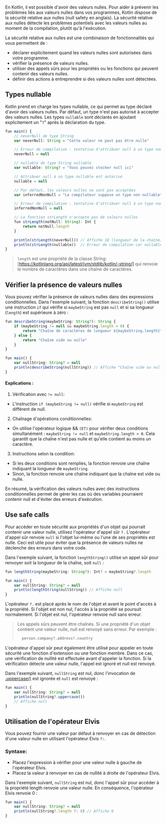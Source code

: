 En Kotlin, il est possible d'avoir des valeurs nulles. Pour aider à prévenir les problèmes liés aux valeurs nulles dans vos programmes, Kotlin dispose de la sécurité relative aux nulles (null safety en anglais). La sécurité relative aux nulles détecte les problèmes potentiels avec les valeurs nulles au moment de la compilation, plutôt qu'à l'exécution.

La sécurité relative aux nulles est une combinaison de fonctionnalités qui vous permettent de :
* déclarer explicitement quand les valeurs nulles sont autorisées dans votre programme.
* vérifier la présence de valeurs nulles.
* utiliser des appels sûrs pour les propriétés ou les fonctions qui peuvent contenir des valeurs nulles.
* définir des actions à entreprendre si des valeurs nulles sont détectées.

## Types nullable

Kotlin prend en charge les types nullable, ce qui permet au type déclaré d'avoir des valeurs nulles. Par défaut, un type n'est pas autorisé à accepter des valeurs nulles. Les types `nullable` sont déclarés en ajoutant explicitement un "`?`" après la déclaration du type.

```ts [kotlin]
fun main() {
    // neverNull de type String
    var neverNull: String = "Cette valeur ne peut pas être nulle"

    // Erreur de compilation : tentative d'attribuer null à un type non nullable
    neverNull = null

    // nullable de type String nullable
    var nullable: String? = "Vous pouvez stocker null ici"

    // Attribuer null à un type nullable est autorisé
    nullable = null

    // Par défaut, les valeurs nulles ne sont pas acceptées
    var inferredNonNull = "Le compilateur suppose un type non nullable"

    // Erreur de compilation : tentative d'attribuer null à un type non nullable
    inferredNonNull = null

    // La fonction strLength n'accepte pas de valeurs nulles
    fun strLength(notNull: String): Int {
        return notNull.length
    }

    println(strLength(neverNull)) // Affiche 18 (longueur de la chaîne)
    println(strLength(nullable))  // Erreur de compilation car nullable pourrait être null
}
```


> `length` est une propriété de la classe String: [https://kotlinlang.org/api/latest/jvm/stdlib/kotlin/-string/] qui renvoie le nombre de caractères dans une chaîne de caractères.
>


## Vérifier la présence de valeurs nulles

Vous pouvez vérifier la présence de valeurs nulles dans des expressions conditionnelles. Dans l'exemple suivant, la fonction `describeString()` utilise une instruction `if` qui vérifie si `maybeString` est pas `null` et si sa longueur (`length`) est supérieure à zéro :


```ts [kotlin]
fun describeString(maybeString: String?): String {
    if (maybeString != null && maybeString.length > 0) {
        return "Chaîne de caractères de longueur ${maybeString.length}"
    } else {
        return "Chaîne vide ou nulle"
    }
}

fun main() {
    var nullString: String? = null
    println(describeString(nullString)) // Affiche "Chaîne vide ou nulle"
}
```

#### Explications :

1. Vérification avec `!= null`:

- L'instruction `if (maybeString != null)` vérifie si `maybeString` est différent de null.

2. Chaînage d'opérations conditionnelles:

- On utilise l'opérateur logique && `(ET)` pour vérifier deux conditions simultanément : `maybeString != null` et `maybeString.length > 0`. Cela garantit que la chaîne n'est pas nulle et qu'elle contient au moins un caractère.

3. Instructions selon la condition:

- Si les deux conditions sont remplies, la fonction renvoie une chaîne indiquant la longueur de `maybeString`.
- Sinon, la fonction renvoie une chaîne indiquant que la chaîne est vide ou nulle.

En résumé, la vérification des valeurs nulles avec des instructions conditionnelles permet de gérer les cas où des variables pourraient contenir null et d'éviter des erreurs d'exécution.


## Use safe calls

Pour accéder en toute sécurité aux propriétés d'un objet qui pourrait contenir une valeur nulle, utilisez l'opérateur d'appel sûr `?.` L'opérateur d'appel sûr renvoie `null` si l'objet lui-même ou l'une de ses propriétés est nulle. Ceci est utile pour éviter que la présence de valeurs nulles ne déclenche des erreurs dans votre code.

Dans l'exemple suivant, la fonction `lengthString()` utilise un appel sûr pour renvoyer soit la longueur de la chaîne, soit `null` :


```ts [kotlin]
fun lengthString(maybeString: String?): Int? = maybeString?.length

fun main() { 
    var nullString: String? = null
    println(lengthString(nullString)) // Affiche null
}
```

L'opérateur `?.` est placé après le nom de l'objet et avant le point d'accès à la propriété.
Si l'objet est non nul, l'accès à la propriété se poursuit normalement.
Si l'objet est nul, l'opérateur renvoie null sans erreur.

> Les appels sûrs peuvent être chaînés. 
> Si une propriété d'un objet contient une valeur nulle, null est renvoyé sans erreur. 
> Par exemple :
> ```kotlin
>   person.company?.address?.country
> ```
>

L'opérateur d'appel sûr peut également être utilisé pour appeler en toute sécurité une fonction d'extension ou une fonction membre. Dans ce cas, une vérification de nullité est effectuée avant d'appeler la fonction. Si la vérification détecte une valeur nulle, l'appel est ignoré et null est renvoyé.

Dans l'exemple suivant, `nullString` est nul, donc l'invocation de [.uppercase()](https://kotlinlang.org/api/latest/jvm/stdlib/kotlin.text/uppercase.html) est ignorée et `null` est renvoyé :

```ts [kotlin]
fun main() {
    var nullString: String? = null
    println(nullString?.uppercase())
    // Affiche null
}
```


## Utilisation de l'opérateur Elvis

Vous pouvez fournir une valeur par défaut à renvoyer en cas de détection d'une valeur nulle en utilisant l'opérateur Elvis `?:`.

### Syntaxe:

* Placez l'expression à vérifier pour une valeur nulle à gauche de l'opérateur Elvis.
* Placez la valeur à renvoyer en cas de nullité à droite de l'opérateur Elvis.

Dans l'exemple suivant, `nullString` est nul, donc l'appel sûr pour accéder à la propriété length renvoie une valeur nulle. En conséquence, l'opérateur Elvis renvoie 0 :

```ts [kotlin]
fun main() {
    var nullString: String? = null
    println(nullString?.length ?: 0) // Affiche 0
}

```


